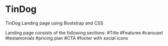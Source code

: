 # TinDog
TinDog Landing page using Bootstrap and CSS

Landing page consists of the following sections:
#Title
#Features
#carousel
#testamonials
#pricing plan
#CTA
#footer with social icons
